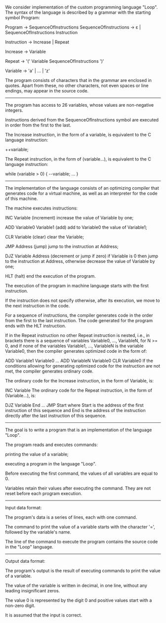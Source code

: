 We consider implementation of the custom programming language "Loop". The syntax of the language is described by a grammar with the starting symbol Program:

Program → SequenceOfInstructions
SequenceOfInstructions → ε | SequenceOfInstructions Instruction

Instruction → Increase | Repeat

Increase → Variable

Repeat → '(' Variable SequenceOfInstructions ')'

Variable → 'a' | ... | 'z'

The program consists of characters that in the grammar are enclosed in quotes. Apart from these, no other characters, not even spaces or line endings, may appear in the source code.


***********************************************************************************

The program has access to 26 variables, whose values are non-negative integers.

Instructions derived from the SequenceOfInstructions symbol are executed in order from the first to the last.

The Increase instruction, in the form of a variable, is equivalent to the C language instruction:

++variable;


The Repeat instruction, in the form of (variable...), is equivalent to the C language instruction:

while (variable > 0) {
--variable;
...
}

***********************************************************************************

The implementation of the language consists of an optimizing compiler that generates code for a virtual machine, as well as an interpreter for the code of this machine.

The machine executes instructions:

INC Variable (increment)
increase the value of Variable by one;

ADD Variable0 Variable1 (add)
add to Variable0 the value of Variable1;

CLR Variable (clear)
clear the Variable;

JMP Address (jump)
jump to the instruction at Address;

DJZ Variable Address (decrement or jump if zero)
if Variable is 0 then jump to the instruction at Address, otherwise decrease the value of Variable by one;

HLT (halt)
end the execution of the program.

The execution of the program in machine language starts with the first instruction.

If the instruction does not specify otherwise, after its execution, we move to the next instruction in the code.

For a sequence of instructions, the compiler generates code in the order from the first to the last instruction. The code generated for the program ends with the HLT instruction.

If in the Repeat instruction no other Repeat instruction is nested, i.e., in brackets there is a sequence of variables Variable0, ..., VariableN, for N >= 0, and if none of the variables Variable1, ..., VariableN is the variable Variable0, then the compiler generates optimized code in the form of:

ADD Variable1 Variable0
...
ADD VariableN Variable0
CLR Variable0
If the conditions allowing for generating optimized code for the instruction are not met, the compiler generates ordinary code.

The ordinary code for the Increase instruction, in the form of Variable, is:

INC Variable
The ordinary code for the Repeat instruction, in the form of (Variable...), is:

DJZ Variable End
...
JMP Start
where Start is the address of the first instruction of this sequence and End is the address of the instruction directly after the last instruction of this sequence.


***********************************************************************************

The goal is to write a program that is an implementation of the language "Loop".

The program reads and executes commands:

printing the value of a variable;

executing a program in the language "Loop".

Before executing the first command, the values of all variables are equal to 0.

Variables retain their values after executing the command. They are not reset before each program execution.

***********************************************************************************

Input data format:

The program's data is a series of lines, each with one command.

The command to print the value of a variable starts with the character '=', followed by the variable's name.

The line of the command to execute the program contains the source code in the "Loop" language.

***********************************************************************************

Output data format:

The program's output is the result of executing commands to print the value of a variable.

The value of the variable is written in decimal, in one line, without any leading insignificant zeros.

The value 0 is represented by the digit 0 and positive values start with a non-zero digit.



It is assumed that the input is correct.

